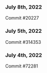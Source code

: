 ### July 8th, 2022

Commit #20227

### July 5th, 2022

Commit #314353


### July 4th, 2022

Commit #72281
